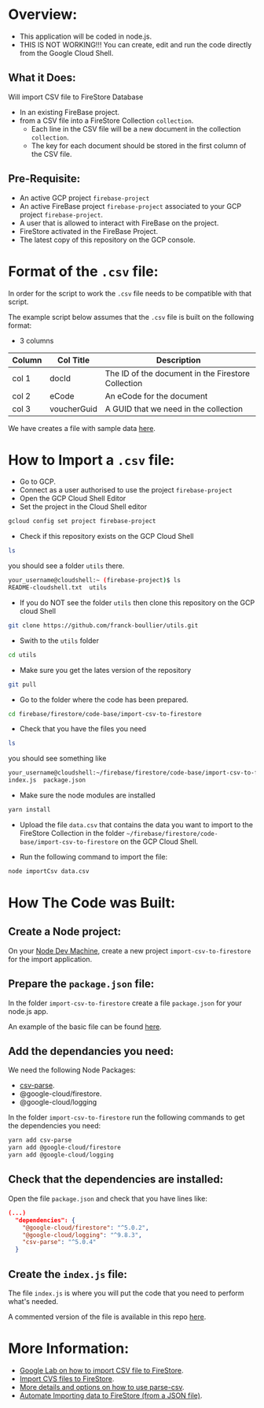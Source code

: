 # Overview:

- This application will be coded in node.js.
- THIS IS NOT WORKING!!! You can create, edit and run the code directly from the Google Cloud Shell.

## What it Does:

Will import CSV file to FireStore Database
- In an existing FireBase project.
- from a CSV file into a FireStore Collection `collection`.
    - Each line in the CSV file will be a new document in the collection `collection`.
    - The key for each document should be stored in the first column of the CSV file.

## Pre-Requisite:

- An active GCP project `firebase-project`
- An active FireBase project `firebase-project` associated to your GCP project `firebase-project`.
- A user that is allowed to interact with FireBase on the project.
- FireStore activated in the FireBase Project.
- The latest copy of this repository on the GCP console.

# Format of the `.csv` file:

In order for the script to work the `.csv` file needs to be compatible with that script.

The example script below assumes that the `.csv` file is built on the following format:
- 3 columns

| Column | Col Title | Description |
|---|---|---|
|col 1| docId | The ID of the document in the Firestore Collection |
|col 2| eCode | An eCode for the document |
|col 3| voucherGuid | A GUID that we need in the collection |

We have creates a file with sample data [here](./data.csv).

# How to Import a `.csv` file:

- Go to GCP.
- Connect as a user authorised to use the project `firebase-project`
- Open the GCP Cloud Shell Editor
- Set the project in the Cloud Shell editor

```bash
gcloud config set project firebase-project
```

- Check if this repository exists on the GCP Cloud Shell

```bash
ls
```

you should see a folder `utils` there.

```bash
your_username@cloudshell:~ (firebase-project)$ ls
README-cloudshell.txt  utils
```

- If you do NOT see the folder `utils` then clone this repository on the GCP cloud Shell

```bash
git clone https://github.com/franck-boullier/utils.git
```

- Swith to the `utils` folder

```bash
cd utils
```

- Make sure you get the lates version of the repository

```bash
git pull
```

- Go to the folder where the code has been prepared.

```bash
cd firebase/firestore/code-base/import-csv-to-firestore
```

- Check that you have the files you need

```bash
ls
```

you should see something like 

```bash
your_username@cloudshell:~/firebase/firestore/code-base/import-csv-to-firestore (firebase-project)$ ls
index.js  package.json
```

- Make sure the node modules are installed

```bash
yarn install
```

- Upload the file `data.csv` that contains the data you want to import to the FireStore Collection in the folder `~/firebase/firestore/code-base/import-csv-to-firestore` on the GCP Cloud Shell.

- Run the following command to import the file:

```bash
node importCsv data.csv
```

# How The Code was Built:

## Create a Node project:

On your [Node Dev Machine](../installation/node-js-dev-machine.sh), create a new project `import-csv-to-firestore` for the import application.

## Prepare the `package.json` file:

In the folder `import-csv-to-firestore` create a file `package.json` for your node.js app.

An example of the basic file can be found [here](./package.json).

## Add the dependancies you need:

We need the following Node Packages:

- [csv-parse](https://www.npmjs.com/package/csv-parse).
- @google-cloud/firestore.
- @google-cloud/logging

In the folder `import-csv-to-firestore` run the following commands to get the dependencies you need:

```bash
yarn add csv-parse
yarn add @google-cloud/firestore
yarn add @google-cloud/logging
```

## Check that the dependencies are installed:

Open the file `package.json` and check that you have lines like:

```json
(...)
  "dependencies": {
    "@google-cloud/firestore": "^5.0.2",
    "@google-cloud/logging": "^9.8.3",
    "csv-parse": "^5.0.4"
  }

```

## Create the `index.js` file:

The file `index.js` is where you will put the code that you need to perform what's needed.

A commented version of the file is available in this repo [here](./index.js).

# More Information:

- [Google Lab on how to import CSV file to FireStore](https://www.cloudskillsboost.google/focuses/8392?parent=catalog).
- [Import CVS files to FireStore](https://levelup.gitconnected.com/import-csv-data-to-firestore-using-gcp-f8d11581080f).
- [More details and options on how to use parse-csv](https://stackabuse.com/reading-and-writing-csv-files-in-nodejs-with-node-csv/).
- [Automate Importing data to FireStore (from a JSON file)](https://javascript.plainenglish.io/automate-importing-data-to-firestore-836b0a2cdcfd).